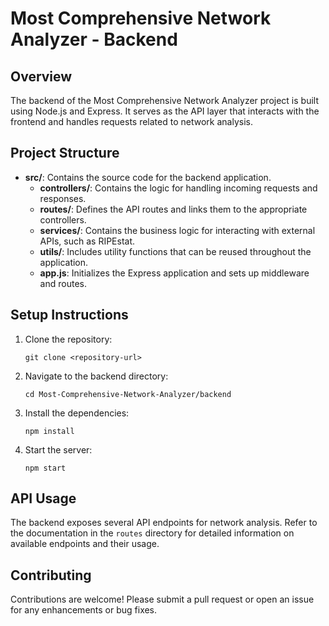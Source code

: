 # Most Comprehensive Network Analyzer - Backend

## Overview
The backend of the Most Comprehensive Network Analyzer project is built using Node.js and Express. It serves as the API layer that interacts with the frontend and handles requests related to network analysis.

## Project Structure
- **src/**: Contains the source code for the backend application.
  - **controllers/**: Contains the logic for handling incoming requests and responses.
  - **routes/**: Defines the API routes and links them to the appropriate controllers.
  - **services/**: Contains the business logic for interacting with external APIs, such as RIPEstat.
  - **utils/**: Includes utility functions that can be reused throughout the application.
  - **app.js**: Initializes the Express application and sets up middleware and routes.

## Setup Instructions
1. Clone the repository:
   ```
   git clone <repository-url>
   ```
2. Navigate to the backend directory:
   ```
   cd Most-Comprehensive-Network-Analyzer/backend
   ```
3. Install the dependencies:
   ```
   npm install
   ```
4. Start the server:
   ```
   npm start
   ```

## API Usage
The backend exposes several API endpoints for network analysis. Refer to the documentation in the `routes` directory for detailed information on available endpoints and their usage.

## Contributing
Contributions are welcome! Please submit a pull request or open an issue for any enhancements or bug fixes.